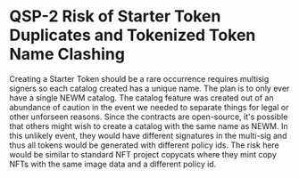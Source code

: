 # QSP-2 Risk of Starter Token Duplicates and Tokenized Token Name Clashing

Creating a Starter Token should be a rare occurrence requires multisig signers so each catalog created has a unique name. The plan is to only ever have a single NEWM catalog. The catalog feature was created out of an abundance of caution in the event we needed to separate things for legal or other unforseen reasons. Since the contracts are open-source, it's possible that others might wish to create a catalog with the same name as NEWM. In this unlikely event, they would have different signatures in the multi-sig and thus all tokens would be generated with different policy ids. The risk here would be similar to standard NFT project copycats where they mint copy NFTs with the same image data and a different policy id.
